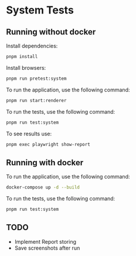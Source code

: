  # System Tests


 ## Running without docker

 Install dependencies:

 ```bash
 pnpm install
 ```

 Install browsers:

 ```bash
 pnpm run pretest:system
 ```

 To run the application, use the following command:

 ```bash
 pnpm run start:renderer
 ```

 To run the tests, use the following command:

 ```bash
 pnpm run test:system
 ```

 To see results use:

 ```bash
 pnpm exec playwright show-report
 ```

 ## Running with docker

 To run the application, use the following command:

 ```bash
 docker-compose up -d --build
 ```

 To run the tests, use the following command:

 ```bash
 pnpm run test:system
 ```

 ## TODO

 - Implement Report storing
 - Save screenshots after run

